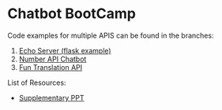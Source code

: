 # Chatbot BootCamp
Code examples for multiple APIS can be found in the branches:
1) [Echo Server (flask example)](https://github.com/nurdtechie98/mr.robot/tree/echo)
2) [Number API Chatbot](https://github.com/nurdtechie98/mr.robot/tree/numbers_api)
3) [Fun Translation API](https://github.com/nurdtechie98/mr.robot/tree/fun_translation)

List of Resources:

* [Supplementary PPT](https://drive.google.com/file/d/1OoZhprc_lAmgMf6gLozJdKRYaFM0sl6k/view?usp=sharing)